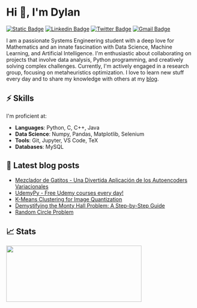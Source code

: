 # Hi 👋, I'm Dylan


[![Static Badge](https://img.shields.io/badge/blog-dylannalex.github.io-orange)](https://dylannalex.github.io/) [![Linkedin Badge](https://img.shields.io/badge/-Dylan_Tintenfich-0072b1?style=flat&logo=Linkedin&logoColor=white)](https://www.linkedin.com/in/dylan-tintenfich/ "Connect on LinkedIn") [![Twitter Badge](https://img.shields.io/badge/-@dylantinten-00acee?style=flat&logo=Twitter&logoColor=white)](https://twitter.com/dylantinten "Follow on Twitter") [![Gmail Badge](https://img.shields.io/badge/-tintenfichdylan@gmail.com-c14438?style=flat&logo=Gmail&logoColor=white)](mailto:tintenfichdylan@gmail.com "Connect via Email")

I am a passionate Systems Engineering student with a deep love for Mathematics and an innate fascination with Data Science, Machine Learning, and Artificial Intelligence. I'm enthusiastic about collaborating on projects that involve data analysis, Python programming, and creatively solving complex challenges. Currently, I'm actively engaged in a research group, focusing on metaheuristics optimization. I love to learn new stuff every day and to share my knowledge with others at my [blog](https://dylannalex.github.io/).

## ⚡️ Skills

I'm proficient at:
- **Languages**: Python, C, C++, Java
- **Data Science**: Numpy, Pandas, Matplotlib, Selenium
- **Tools**: Git, Jupyter, VS Code, TeX
- **Databases**: MySQL

## 📕 Latest blog posts

<!-- BLOG-POST-LIST:START -->
- [Mezclador de Gatitos - Una Divertida Aplicación de los Autoencoders Variacionales](https://dylannalex.github.io/mezclador_gatitos/)
- [UdemyPy - Free Udemy courses every day!](https://dylannalex.github.io/udemypy/)
- [K-Means Clustering for Image Quantization](https://dylannalex.github.io/image_quantization/)
- [Demystifying the Monty Hall Problem: A Step-by-Step Guide](https://dylannalex.github.io/monty_hall/)
- [Random Circle Problem](https://dylannalex.github.io/random_circle_problem/)
<!-- BLOG-POST-LIST:END -->

## 📈 Stats

<img height="150" width="360" src="https://github-readme-stats.vercel.app/api?username=dylannalex&show_icons=true&hide_border=true" />
